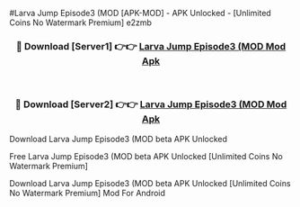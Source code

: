 #Larva Jump Episode3 (MOD [APK-MOD] - APK Unlocked - [Unlimited Coins No Watermark Premium] e2zmb



<div align="center">

<h3>🔴 Download [Server1] 👉👉 <a href="https://momento.my/?title=Larva_Jump_Episode3_(MOD">Larva Jump Episode3 (MOD Mod Apk</a></h3><br>

<h3>🔴 Download [Server2] 👉👉 <a href="https://momento.my/?title=Larva_Jump_Episode3_(MOD">Larva Jump Episode3 (MOD Mod Apk</a></h3>
</div>



Download Larva Jump Episode3 (MOD beta APK Unlocked

Free Larva Jump Episode3 (MOD beta APK Unlocked [Unlimited Coins No Watermark Premium]

Download Larva Jump Episode3 (MOD beta APK Unlocked [Unlimited Coins No Watermark Premium] Mod For Android
